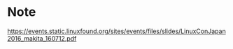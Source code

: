 # Note

https://events.static.linuxfound.org/sites/events/files/slides/LinuxConJapan2016_makita_160712.pdf
